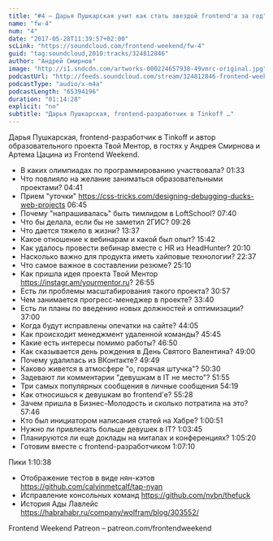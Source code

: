 ```yaml
---
title: "#4 – Дарья Пушкарская учит как стать звездой frontend'а за год"
name: "fw-4"
num: "4"
date: "2017-05-28T11:39:57+02:00"
scLink: "https://soundcloud.com/frontend-weekend/fw-4"
guid: "tag:soundcloud,2010:tracks/324812846"
author: "Андрей Смирнов"
image: "http://i1.sndcdn.com/artworks-000224657938-49vmrc-original.jpg"
podcastUrl: "http://feeds.soundcloud.com/stream/324812846-frontend-weekend-fw-4.m4a"
podcastType: "audio/x-m4a"
podcastLength: "65394196"
duration: "01:14:28"
explicit: "no"
subtitle: "Дарья Пушкарская, frontend-разработчик в Tinkoff …"
---
```

Дарья Пушкарская, frontend-разработчик в Tinkoff и автор образовательного проекта Твой Ментор, в гостях у Андрея Смирнова и Артема Цацина из Frontend Weekend.

- В каких олимпиадах по программированию участвовала? 01:33
- Что повлияло на желание заниматься образовательными проектами? 04:41
- Прием "уточки" https://css-tricks.com/designing-debugging-ducks-web-projects 06:45
- Почему "напрашивалась" быть тимлидом в LoftSchool? 07:40
- Что бы делала, если бы не заметил 2ГИС? 09:26
- Что дается тяжело в жизни? 13:37
- Какое отношение к вебинарам и какой был опыт? 15:42
- Как удалось провести вебинар вместе с HR из HeadHunter? 20:10
- Насколько важно для продукта иметь хайповые технологии? 22:37
- Что самое важное в составлении резюме? 25:10
- Как пришла идея проекта Твой Ментор https://instagr.am/yourmentor.ru? 26:55
- Есть ли проблемы масштабирования такого проекта? 30:57
- Чем занимается прогресс-менеджер в проекте? 33:40
- Есть ли планы по введению новых должностей и оптимизации? 37:00
- Когда будут исправлены опечатки на сайте? 44:05
- Как происходит менеджмент удаленной команды? 45:45
- Какие есть интересы помимо работы? 46:50
- Как сказывается день рождения в День Святого Валентина? 49:00
- Почему удалилась из ВКонтакте? 49:49
- Каково живется в атмосфере "о, горячая штучка"? 50:30
- Задевают ли комментарии "девушкам в IT не место"? 51:55
- Три самых популярных сообщения в личные сообщения 54:19
- Как относишься к девушкам во frontend'е? 55:28
- Зачем пришла в Бизнес-Молодость и сколько потратила на это? 57:46
- Кто был инициатором написания статей на Хабре? 1:00:51
- Нужно ли привлекать больше девушек в IT? 1:03:45
- Планируются ли еще доклады на митапах и конференциях? 1:05:20
- Готовим вместе с frontend-разработчиком 1:07:10

Пики 1:10:38
- Отображение тестов в виде нян-кэтов https://github.com/calvinmetcalf/tap-nyan
- Исправление консольных команд https://github.com/nvbn/thefuck
- История Ады Лавлейс https://habrahabr.ru/company/wolfram/blog/303552/

Frontend Weekend Patreon – patreon.com/frontendweekend